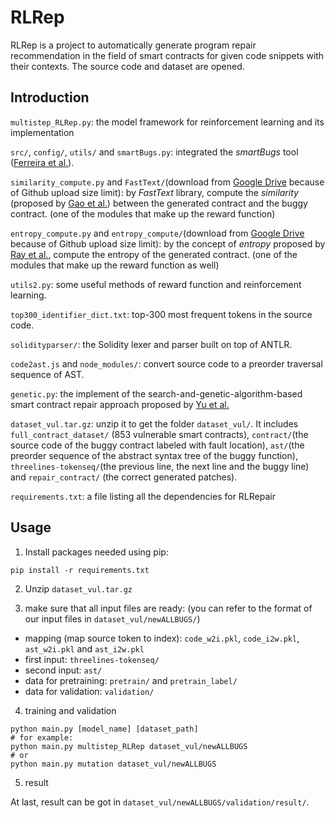 # RLRep


RLRep is a project to automatically generate program repair recommendation in the field of smart contracts for given code snippets with their contexts.
The source code and dataset are opened.

## Introduction

`multistep_RLRep.py`: the model framework for reinforcement learning and its implementation

`src/`, `config/`, `utils/` and `smartBugs.py`: integrated the *smartBugs* tool ([Ferreira et al.](https://dl.acm.org/doi/abs/10.1145/3324884.3415298)).

`similarity_compute.py` and `FastText/`(download from [Google Drive](https://drive.google.com/drive/folders/19bX528bjU-v81neLxiXCQUd5ULF9OLGH?usp=sharing) because of Github upload size limit): by *FastText* library, compute the *similarity* (proposed by [Gao et al.](https://ieeexplore.ieee.org/abstract/document/8979435/)) between the generated contract and the buggy contract. (one of the modules that make up the reward function)

`entropy_compute.py` and `entropy_compute/`(download from [Google Drive](https://drive.google.com/drive/folders/16ry3nQlFCNu4AURlLFjorokhbOO1P-2C?usp=sharing) because of Github upload size limit): by the concept of *entropy* proposed by [Ray et al.](https://ieeexplore.ieee.org/abstract/document/7886923), compute the entropy of the generated contract. (one of the modules that make up the reward function as well)

`utils2.py`: some useful methods of reward function and reinforcement learning.

`top300_identifier_dict.txt`: top-300 most frequent tokens in the source code.

`solidityparser/`: the Solidity lexer and parser built on top of ANTLR.

`code2ast.js` and `node_modules/`: convert source code to a preorder traversal sequence of AST.

`genetic.py`: the implement of the search-and-genetic-algorithm-based smart contract repair approach proposed by [Yu et al.](https://dl.acm.org/doi/abs/10.1145/3402450)

`dataset_vul.tar.gz`: unzip it to get the folder `dataset_vul/`. It includes `full_contract_dataset/` (853 vulnerable smart contracts), `contract/`(the source code of the buggy contract labeled with fault location), `ast/`(the preorder sequence of the abstract syntax tree of the buggy function), `threelines-tokenseq/`(the previous line, the next line and the buggy line) and `repair_contract/` (the correct generated patches).

`requirements.txt`: a file listing all the dependencies for RLRepair

## Usage

1. Install packages needed using pip:

```
pip install -r requirements.txt
```

2. Unzip `dataset_vul.tar.gz`

3. make sure that all input files are ready: (you can refer to the format of our input files in `dataset_vul/newALLBUGS/`)

- mapping (map source token to index): `code_w2i.pkl`, `code_i2w.pkl`, `ast_w2i.pkl` and `ast_i2w.pkl`
- first input: `threelines-tokenseq/`
- second input: `ast/`
- data for pretraining: `pretrain/` and `pretrain_label/`
- data for validation: `validation/`

4. training and validation

```shell
python main.py [model_name] [dataset_path]
# for example:
python main.py multistep_RLRep dataset_vul/newALLBUGS
# or
python main.py mutation dataset_vul/newALLBUGS
```

5. result

At last, result can be got in `dataset_vul/newALLBUGS/validation/result/`.

